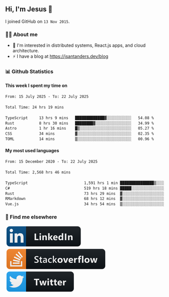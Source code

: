 ## Hi, I'm Jesus 👋

I joined GitHub on `13 Nov 2015`.

<!-- Talking about you -->

### 👨‍💻 About me

- 👦 I'm interested in distributed systems, React.js apps, and cloud architecture.
- ⚡️ I have a blog at <https://jsantanders.dev/blog>

### 📊 Github Statistics

#### This week I spent my time on

<!--START_SECTION:weekly-->

```txt
From: 15 July 2025 - To: 22 July 2025

Total Time: 24 hrs 19 mins

TypeScript     13 hrs 9 mins   █████████████▓░░░░░░░░░░░   54.08 %
Rust           8 hrs 30 mins   ████████▓░░░░░░░░░░░░░░░░   34.99 %
Astro          1 hr 16 mins    █▒░░░░░░░░░░░░░░░░░░░░░░░   05.27 %
CSS            34 mins         ▓░░░░░░░░░░░░░░░░░░░░░░░░   02.35 %
TOML           14 mins         ▒░░░░░░░░░░░░░░░░░░░░░░░░   00.96 %
```

<!--END_SECTION:weekly-->

#### My most used languages

<!--START_SECTION:alltime-->

```txt
From: 15 December 2020 - To: 22 July 2025

Total Time: 2,568 hrs 46 mins

TypeScript                         1,591 hrs 1 min ███████████████▒░░░░░░░░░   61.94 %
C#                                 519 hrs 18 mins █████░░░░░░░░░░░░░░░░░░░░   20.22 %
Rust                               73 hrs 29 mins  ▓░░░░░░░░░░░░░░░░░░░░░░░░   02.86 %
RMarkdown                          68 hrs 12 mins  ▓░░░░░░░░░░░░░░░░░░░░░░░░   02.66 %
Vue.js                             34 hrs 54 mins  ▒░░░░░░░░░░░░░░░░░░░░░░░░   01.36 %
```

<!--END_SECTION:alltime-->

### 📢 Find me elsewhere

<p>
  <a target="_blank" href="https://linkedin.com/in/jsantanders">
    <img src="https://github.com/jsantanders/jsantanders/blob/master/img/linkedin.svg" alt="LinkedIn" style="vertical-align:top; margin:4px">
  </a>
  
  <a target="_blank" href="https://stackoverflow.com/users/7318331/jesus-santander">
    <img src="https://github.com/jsantanders/jsantanders/blob/master/img/stackoverflow.svg" alt="StackOverflow" style="vertical-align:top; margin:4px">
  </a>
  
  <a target="_blank" href="http://twitter.com/jsantanders">
    <img src="https://github.com/jsantanders/jsantanders/blob/master/img/twitter.svg" alt="Twitter" style="vertical-align:top; margin:4px">
  </a>
</p>
